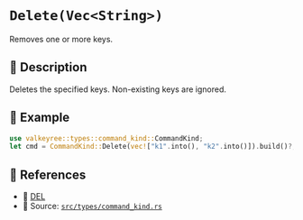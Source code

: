 # `Delete(Vec<String>)`

Removes one or more keys.

## 🧩 Description
Deletes the specified keys. Non-existing keys are ignored.

## 🧠 Example
```rust
use valkeyree::types::command_kind::CommandKind;
let cmd = CommandKind::Delete(vec!["k1".into(), "k2".into()]).build()?;
```

## 🔗 References
- 📘 [DEL](https://valkey.io/commands/del/)
- 🧾 Source: [`src/types/command_kind.rs`](../../src/types/command_kind.rs)
